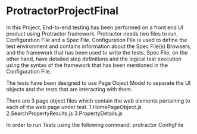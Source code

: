 # ProtractorProjectFinal



In this Project, End-to-end testing has been performed on a front end UI product using Protractor framework.  Protractor needs two files to run,
Configuration File and a Spec File. Configuration File is used to define the test environment and contains information about the Spec File(s)
Browsers, and the framework that has been used to write the tests. Spec File, on the other hand, have detailed step definitions and the logical
test execution using the syntax of the framework that has been mentioned in the Configuration File.

The tests have been designed to use Page Object Model to separate the UI objects and the tests that are interacting with them.

There are 3 page object files which contain the web elements pertaining to each of the web page under test.
1.HomePageObject.js
2.SearchPropertyResults.js
3.PropertyDetails.js

In order to run Tests using the following command:
protractor ConfigFile
